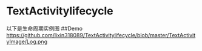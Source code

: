 # TextActivitylifecycle
以下是生命周期实例图
##Demo
https://github.com/lixin318089/TextActivitylifecycle/blob/master/TextActivityImage/Log.png
